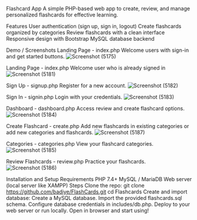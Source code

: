 Flashcard App
A simple PHP-based web app to create, review, and manage personalized flashcards for effective learning.

Features
User authentication (sign up, sign in, logout)
Create flashcards organized by categories
Review flashcards with a clean interface
Responsive design with Bootstrap
MySQL database backend

Demo / Screenshots
Landing Page - index.php
Welcome users with sign-in and get started buttons.
![Screenshot (5175)](https://github.com/user-attachments/assets/4e2ea59e-529a-4cff-83fc-8d9509f93947)

Landing Page - index.php
Welcome user who is already signed in
![Screenshot (5181)](https://github.com/user-attachments/assets/ab4211c8-4509-4f1e-a148-d20ca27e61ee)

Sign Up - signup.php
Register for a new account.
![Screenshot (5182)](https://github.com/user-attachments/assets/e9e11bc5-f6c3-47dd-9d6a-9a22ea2fe772)

Sign In - signin.php
Login with your credentials.
![Screenshot (5183)](https://github.com/user-attachments/assets/c660fc01-3e94-4584-9349-12a3f97897ad)

Dashboard - dashboard.php
Access review and create flashcard options.
![Screenshot (5184)](https://github.com/user-attachments/assets/d7280798-9ba7-4707-833c-4ce8bb6ba729)

Create Flashcard - create.php
Add new flashcards in existing categories or add new categories and flashcards.
![Screenshot (5187)](https://github.com/user-attachments/assets/37e3821a-315b-48f0-a459-16d28484cecd)

Categories - categories.php
View your flashcard categories.
![Screenshot (5185)](https://github.com/user-attachments/assets/c692a8ea-9c29-4a63-8a57-540676f12df5)

Review Flashcards - review.php
Practice your flashcards.
![Screenshot (5186)](https://github.com/user-attachments/assets/5017fff0-5e49-418d-a1e3-08909cb40da5)

Installation and Setup
Requirements
PHP 7.4+
MySQL / MariaDB
Web server (local server like XAMPP)
Steps
Clone the repo:
git clone https://github.com/badiye/FlashCards.git
cd Flashcards
Create and import database:
	Create a MySQL database.
	Import the provided flashcards.sql schema.
Configure database credentials in includes/db.php.
Deploy to your web server or run locally.
Open in browser and start using!
